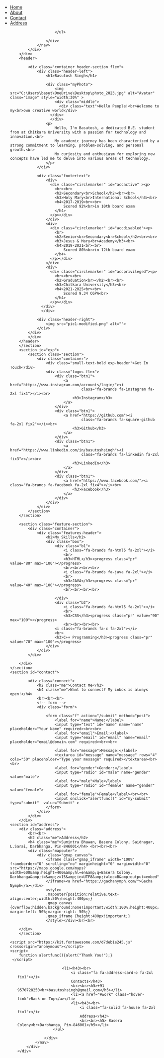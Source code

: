 <!DOCTYPE html>
<html lang="en">

<head>
    <meta charset="UTF-8">
    <meta name="viewport" content="width=device-width, initial-scale=1.0">
    <link rel="stylesheet" href="prop.css">
    <title>Protfolio</title>
</head>

<body>
    <div class="top-banner">
        <section id="work">
            <div class="container">
                <nav>
                    <div class="nav-links">
                        <ul class="flex">
                            <li><a href="#work" class="hover-link">Home</a></li>
                            <li><a href="#exp" class="hover-link">About</a></li>
                            <li><a href="#contact" class="hover-link">Contact</a></li>
                            <li><a href="#address" class="hover-link">Address</a></li>
                          <!--  <li><a href="#internship" class="hover-link">Error</a></li>
                            <li><a href="#" class="hover-link">Error</a></li> -->

                        </ul>

                    </div>
                </nav>
            </div>
        </div>
        <header>
     
            <div class="container header-section flex">
                <div class="header-left">
                    <h1>Basutosh Singh</h1>

                    <div class="myPhoto">
                        <img src="C:\Users\basut\OneDrive\Desktop\photo_2023.jpg" alt="Avatar" class="image" style="width:30%" >
                        <div class="middle">
                          <div class="text">Hello People!<br>Welcome to my<br>own creative world</div>
                      </div>
                      </div>
                    <p>
                        Hello, I'm Basutosh, a dedicated B.E. student from at Chitkara University with a passion for technology and innovation.<br>
                        My academic journey has been characterized by a strong commitment to learning, problem-solving, and personal growth.<br>
                        My curiosity and enthusiasm for exploring new concepts have led me to delve into various areas of technology.
                    </p>
                </div>
            
                <div class="footertext">
                    <div>
                      <div class="circlemarker" id="accactive" ><p>
                        <br><br>
                        <h2>Secondary<br>School</h2><br><br>
                        <h3>Holy Mary<br>International School</h3><br>
                        <h4>2017-2019<br><br>
                            Scored 92%<br>in 10th board exam
                        </h4>
                      </p></div>
                    </div>
                    <div>
                      <div class="circlemarker" id="accdisabled"><p>
                        <br>
                        <h2>Senior<br>Secondary<br>School</h2><br><br>
                        <h3>Jesus & Mary<br>Academy</h3><br>
                        <h4>2019-2021<br><br>
                            Scored 80%<br>in 12th board exam
                        </h4>
                      </p></div>
                    </div>
                    <div>
                      <div class="circlemarker" id="accprivileged"><p>
                        <br><br><br>
                        <h2>Graduation<br></h2><br><br>
                        <h3>Chitkara University</h3><br>
                        <h4>2021-2025<br><br>
                            Scored 9.34 CGPA<br>
                        </h4>
                      </p></div>
                  </div>
                  </div>

                <div class="header-right">
                    <img src="pic1-modified.png" alt="">
                </div>
            </div>
            </div>
        </header>
        </section>
        <section id="exp"> 
            <section class="section">
                <div class="container">
                    <div class="small-text-bold exp-header">Get In Touch</div>
                    <div class="logos flex">
                        <div class="btn1">
                            <a href="https://www.instagram.com/accounts/login/"><i
                                    class="fa-brands fa-instagram fa-2xl fix1"></i><br>
                                <h3>Instagram</h3>
                            </a>
                        </div>
                        <div class="btn1">
                            <a href="https://github.com"><i
                                    class="fa-brands fa-square-github fa-2xl fix2"></i><br>
                                <h3>Github</h3>
                            </a>
                        </div>
                        <div class="btn1">
                            <a href="https://www.linkedin.com/in/basutoshsingh"><i
                                    class="fa-brands fa-linkedin fa-2xl fix3"></i><br>
                                <h3>LinkedIn</h3>
                            </a>
                        </div>
                        <div class="btn1">
                            <a href="https://www.facebook.com/"><i class="fa-brands fa-facebook fa-2xl fix4"></i><br>
                                <h3>Facebook</h3>
                            </a>
                        </div>
                    </div>
                </div>
            </section>
        </section>
    
        <section class="feature-section">
            <div class="container">
                <div class="features-header">
                    <h2>My Skills</h2>
                    <div class="box">
                        <div class="b1">
                            <i class="fa-brands fa-html5 fa-2xl"></i>
                            <br>
                            <h3>HTML</h3><progress class="pr" value="80" max="100"></progress>
                            <br><br><br><br>
                            <i class="fa-brands fa-java fa-2xl"></i>
                            <br>
                            <h3>JAVA</h3><progress class="pr" value="40" max="100"></progress>
                            <br><br><br><br>
                            
                        </div>
                        <div class="b2">
                            <i class="fa-brands fa-html5 fa-2xl"></i>
                            <br>
                            <h3>CSS</h3><progress class="pr" value="90" max="100"></progress>
                            <br><br><br><br>
                        <i class="fa-brands fa-c fa-2xl"></i>
                        <br>
                        <h3>C++ Programming</h3><progress class="pr" value="70" max="100"></progress>
                    </div>
                </div>
            </div>

        </div>
    </section>
    <section id="contact">
        
            <div class="connect">
                <h2 class="me">Contact Me</h2>
                <h4 class="me">Want to connect? My inbox is always open!</h4> 
                <br><br><br>   
                <!-- form -->
                <div class="form">
                    
                    <form class="f" action="/submit" method="post">
                        <label for="name">Name:</label>
                        <input type="text" id="name" name="name" placeholder="Your Name" required><br><br>
                        <label for="email">Email:</label>
                        <input type="email" id="email" name="email" placeholder="email@domain.com" required><br><br>

                        <label for="message">Message:</label>
                        <textarea id="message" name="message" rows="4" cols="50" placeholder="Type your message" required></textarea><br><br>
                        <label for="gender">Gender:</label>
                        <input type="radio" id="male" name="gender" value="male">
                        <label for="male">Male</label>
                        <input type="radio" id="female" name="gender" value="female">
                        <label for="female">Female</label><br><br>
                        <input onclick="alertfunc()" id="my-submit" type="submit"  value="Submit" >
                    </form>
                </div>
            </div>
        </div>
    <section id="address">
        <div class="address">
            <br><br>
            <h2 class="me">Address</h2>
            <h4 class="me">Sumintra Bhawan, Basera Colony, Saidnagar, L.Sarai, Darbhanga, Pin-846001</h4> <br><br><br>
            <div class="mapouter">
                <div class="gmap_canvas">
                    <iframe class="gmap_iframe" width="100%" frameborder="0" scrolling="no" marginheight="0" marginwidth="0" src="https://maps.google.com/maps?width=600&amp;height=400&amp;hl=en&amp;q=Basera Colony, Darbhanga&amp;t=&amp;z=15&amp;ie=UTF8&amp;iwloc=B&amp;output=embed">    
                    </iframe><a href="https://gachanymph.com/">Gacha Nymph</a></div>
                    <style>
                    .mapouter{position:relative;text-align:center;width:50%;height:400px;}
                    .gmap_canvas {overflow:hidden;background:none!important;width:100%;height:400px; margin-left: 50%;margin-right: 50%;}
                    .gmap_iframe {height:400px!important;}
                    </style></div><br><br>

        </div>
        </section>
        
    <script src="https://kit.fontawesome.com/d7deb1e245.js" crossorigin="anonymous"></script>
    <script>
        function alertfunc(){alert("Thank You!");}
     </script>

<div class="down-banner">
    <section id="work">
        <div class="container">
            <nav>
                <div class="nav-links">
                    <ul class="flex">
                        
                        <li><h43><br>
                            <i class="fa fa-address-card-o fa-2xl fix1"></i>
                            Contacts</h43>
                            <br><br><h5>+91 9570728250<br>basutoshsingh@gmail.com</h5></li>
                            <li><a href="#work" class="hover-link">Back on Top</a></li>
                            <li><h43><br>
                                <i class="fa-solid fa-house fa-2xl fix1"></i>
                                Address</h43>
                                <br><br><h5> Basera Colony<br>Darbhanga, Pin-846001</h5></li>
                    </ul>

                </div>
            </nav>
        </div>
    </div>
</body>

</html>
